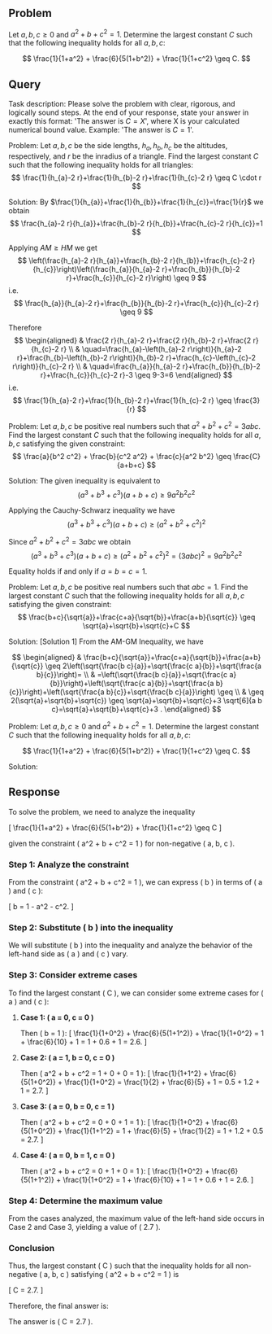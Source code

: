 ## Problem

Let $a, b, c \geq 0$ and $a^2 + b + c^2 = 1$. Determine the largest constant $C$ such that the following inequality holds for all $a, b, c$:

$$
\frac{1}{1+a^2} + \frac{6}{5(1+b^2)} + \frac{1}{1+c^2} \geq C.
$$

## Query

Task description: Please solve the problem with clear, rigorous, and logically sound steps. At the end of your response, state your answer in exactly this format: 'The answer is $C=X$', where X is your calculated numerical bound value. Example: 'The answer is $C=1$'.



Problem: Let $a, b, c$ be the side lengths, $h_{a}, h_{b}, h_{c}$ be the altitudes, respectively, and $r$ be the inradius of a triangle. Find the largest constant $C$ such that the following inequality holds for all triangles:
$$
\frac{1}{h_{a}-2 r}+\frac{1}{h_{b}-2 r}+\frac{1}{h_{c}-2 r} \geq C \cdot r
$$

Solution: By $\frac{1}{h_{a}}+\frac{1}{h_{b}}+\frac{1}{h_{c}}=\frac{1}{r}$ we obtain
$$
\frac{h_{a}-2 r}{h_{a}}+\frac{h_{b}-2 r}{h_{b}}+\frac{h_{c}-2 r}{h_{c}}=1
$$

Applying $A M \geq H M$ we get
$$
\left(\frac{h_{a}-2 r}{h_{a}}+\frac{h_{b}-2 r}{h_{b}}+\frac{h_{c}-2 r}{h_{c}}\right)\left(\frac{h_{a}}{h_{a}-2 r}+\frac{h_{b}}{h_{b}-2 r}+\frac{h_{c}}{h_{c}-2 r}\right) \geq 9
$$
i.e.
$$
\frac{h_{a}}{h_{a}-2 r}+\frac{h_{b}}{h_{b}-2 r}+\frac{h_{c}}{h_{c}-2 r} \geq 9
$$

Therefore
$$
\begin{aligned}
& \frac{2 r}{h_{a}-2 r}+\frac{2 r}{h_{b}-2 r}+\frac{2 r}{h_{c}-2 r} \\
& \quad=\frac{h_{a}-\left(h_{a}-2 r\right)}{h_{a}-2 r}+\frac{h_{b}-\left(h_{b}-2 r\right)}{h_{b}-2 r}+\frac{h_{c}-\left(h_{c}-2 r\right)}{h_{c}-2 r} \\
& \quad=\frac{h_{a}}{h_{a}-2 r}+\frac{h_{b}}{h_{b}-2 r}+\frac{h_{c}}{h_{c}-2 r}-3 \geq 9-3=6
\end{aligned}
$$
i.e.
$$
\frac{1}{h_{a}-2 r}+\frac{1}{h_{b}-2 r}+\frac{1}{h_{c}-2 r} \geq \frac{3}{r}
$$



Problem: Let $a, b, c$ be positive real numbers such that $a^2 + b^2 + c^2 = 3abc$. Find the largest constant $C$ such that the following inequality holds for all $a, b, c$ satisfying the given constraint:
$$
\frac{a}{b^2 c^2} + \frac{b}{c^2 a^2} + \frac{c}{a^2 b^2} \geq \frac{C}{a+b+c}
$$

Solution: The given inequality is equivalent to
$$
\left(a^{3}+b^{3}+c^{3}\right)(a+b+c) \geq 9 a^{2} b^{2} c^{2}
$$

Applying the Cauchy-Schwarz inequality we have
$$
\left(a^{3}+b^{3}+c^{3}\right)(a+b+c) \geq\left(a^{2}+b^{2}+c^{2}\right)^{2}
$$

Since $a^{2}+b^{2}+c^{2}=3 a b c$ we obtain
$$
\left(a^{3}+b^{3}+c^{3}\right)(a+b+c) \geq\left(a^{2}+b^{2}+c^{2}\right)^{2}=(3 a b c)^{2}=9 a^{2} b^{2} c^{2}
$$

Equality holds if and only if $a=b=c=1$.



Problem: Let $a, b, c$ be positive real numbers such that $a b c = 1$. Find the largest constant $C$ such that the following inequality holds for all $a, b, c$ satisfying the given constraint:
$$
\frac{b+c}{\sqrt{a}}+\frac{c+a}{\sqrt{b}}+\frac{a+b}{\sqrt{c}} \geq \sqrt{a}+\sqrt{b}+\sqrt{c}+C
$$

Solution: [Solution 1]
From the AM-GM Inequality, we have

$$
\begin{aligned}
& \frac{b+c}{\sqrt{a}}+\frac{c+a}{\sqrt{b}}+\frac{a+b}{\sqrt{c}} \geq 2\left(\sqrt{\frac{b c}{a}}+\sqrt{\frac{c a}{b}}+\sqrt{\frac{a b}{c}}\right)= \\
& =\left(\sqrt{\frac{b c}{a}}+\sqrt{\frac{c a}{b}}\right)+\left(\sqrt{\frac{c a}{b}}+\sqrt{\frac{a b}{c}}\right)+\left(\sqrt{\frac{a b}{c}}+\sqrt{\frac{b c}{a}}\right) \geq \\
& \geq 2(\sqrt{a}+\sqrt{b}+\sqrt{c}) \geq \sqrt{a}+\sqrt{b}+\sqrt{c}+3 \sqrt[6]{a b c}=\sqrt{a}+\sqrt{b}+\sqrt{c}+3 .
\end{aligned}
$$

Problem: Let $a, b, c \geq 0$ and $a^2 + b + c^2 = 1$. Determine the largest constant $C$ such that the following inequality holds for all $a, b, c$:

$$
\frac{1}{1+a^2} + \frac{6}{5(1+b^2)} + \frac{1}{1+c^2} \geq C.
$$

Solution:

## Response

To solve the problem, we need to analyze the inequality 

\[
\frac{1}{1+a^2} + \frac{6}{5(1+b^2)} + \frac{1}{1+c^2} \geq C
\]

given the constraint \( a^2 + b + c^2 = 1 \) for non-negative \( a, b, c \).

### Step 1: Analyze the constraint

From the constraint \( a^2 + b + c^2 = 1 \), we can express \( b \) in terms of \( a \) and \( c \):

\[
b = 1 - a^2 - c^2.
\]

### Step 2: Substitute \( b \) into the inequality

We will substitute \( b \) into the inequality and analyze the behavior of the left-hand side as \( a \) and \( c \) vary.

### Step 3: Consider extreme cases

To find the largest constant \( C \), we can consider some extreme cases for \( a \) and \( c \):

1. **Case 1: \( a = 0, c = 0 \)**

   Then \( b = 1 \):
   \[
   \frac{1}{1+0^2} + \frac{6}{5(1+1^2)} + \frac{1}{1+0^2} = 1 + \frac{6}{10} + 1 = 1 + 0.6 + 1 = 2.6.
   \]

2. **Case 2: \( a = 1, b = 0, c = 0 \)**

   Then \( a^2 + b + c^2 = 1 + 0 + 0 = 1 \):
   \[
   \frac{1}{1+1^2} + \frac{6}{5(1+0^2)} + \frac{1}{1+0^2} = \frac{1}{2} + \frac{6}{5} + 1 = 0.5 + 1.2 + 1 = 2.7.
   \]

3. **Case 3: \( a = 0, b = 0, c = 1 \)**

   Then \( a^2 + b + c^2 = 0 + 0 + 1 = 1 \):
   \[
   \frac{1}{1+0^2} + \frac{6}{5(1+0^2)} + \frac{1}{1+1^2} = 1 + \frac{6}{5} + \frac{1}{2} = 1 + 1.2 + 0.5 = 2.7.
   \]

4. **Case 4: \( a = 0, b = 1, c = 0 \)**

   Then \( a^2 + b + c^2 = 0 + 1 + 0 = 1 \):
   \[
   \frac{1}{1+0^2} + \frac{6}{5(1+1^2)} + \frac{1}{1+0^2} = 1 + \frac{6}{10} + 1 = 1 + 0.6 + 1 = 2.6.
   \]

### Step 4: Determine the maximum value

From the cases analyzed, the maximum value of the left-hand side occurs in Case 2 and Case 3, yielding a value of \( 2.7 \).

### Conclusion

Thus, the largest constant \( C \) such that the inequality holds for all non-negative \( a, b, c \) satisfying \( a^2 + b + c^2 = 1 \) is 

\[
C = 2.7.
\]

Therefore, the final answer is:

The answer is \( C = 2.7 \).